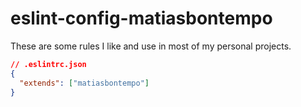 # eslint-config-matiasbontempo

These are some rules I like and use in most of my personal projects.

```json
// .eslintrc.json
{
  "extends": ["matiasbontempo"]
}
```